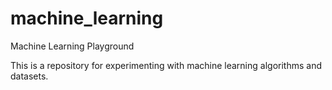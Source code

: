 # machine_learning
Machine Learning Playground

This is a repository for experimenting with machine learning algorithms and datasets.
